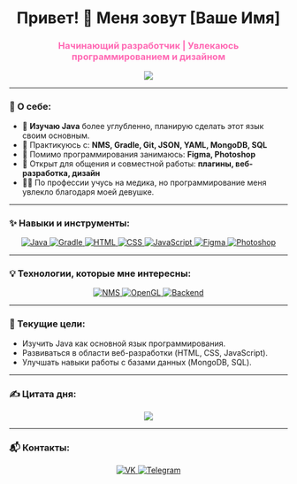 <h1 align="center">Привет! 👋 Меня зовут [Ваше Имя]</h1>
<h3 align="center" style="color:#FF69B4;">Начинающий разработчик | Увлекаюсь программированием и дизайном</h3>

<p align="center">
  <img src="https://readme-typing-svg.herokuapp.com?font=Fira+Code&weight=600&size=30&pause=1000&color=FF69B4&center=true&vCenter=true&width=700&height=60&lines=Добро+пожаловать+на+мой+GitHub!;Изучаю+Java+углубленно;Работаю+над+собой+каждый+день!;Люблю+кодить+и+создавать+дизайны!">
</p>

---

### 🌸 О себе:
- 🌱 **Изучаю Java** более углубленно, планирую сделать этот язык своим основным.
- 🔨 Практикуюсь с: **NMS, Gradle, Git, JSON, YAML, MongoDB, SQL**
- 🎨 Помимо программирования занимаюсь: **Figma, Photoshop**
- 💬 Открыт для общения и совместной работы: **плагины, веб-разработка, дизайн**
- 👩‍🎓 По профессии учусь на медика, но программирование меня увлекло благодаря моей девушке.  

---

### ✨ Навыки и инструменты:
<p align="center">
  <a href="https://www.java.com/" target="_blank">
    <img src="https://img.shields.io/badge/Java-ED8B00?style=for-the-badge&logo=java&logoColor=white" alt="Java" />
  </a>
  <a href="https://gradle.org/" target="_blank">
    <img src="https://img.shields.io/badge/Gradle-02303A?style=for-the-badge&logo=gradle&logoColor=white" alt="Gradle" />
  </a>
  <a href="https://developer.mozilla.org/en-US/docs/Web/HTML" target="_blank">
    <img src="https://img.shields.io/badge/HTML-FF69B4?style=for-the-badge&logo=html5&logoColor=white" alt="HTML" />
  </a>
  <a href="https://developer.mozilla.org/en-US/docs/Web/CSS" target="_blank">
    <img src="https://img.shields.io/badge/CSS-1572B6?style=for-the-badge&logo=css3&logoColor=white" alt="CSS" />
  </a>
  <a href="https://developer.mozilla.org/en-US/docs/Web/JavaScript" target="_blank">
    <img src="https://img.shields.io/badge/JavaScript-F7DF1E?style=for-the-badge&logo=javascript&logoColor=white" alt="JavaScript" />
  </a>
  <a href="https://www.figma.com/" target="_blank">
    <img src="https://img.shields.io/badge/Figma-FF69B4?style=for-the-badge&logo=figma&logoColor=white" alt="Figma" />
  </a>
  <a href="https://www.adobe.com/products/photoshop.html" target="_blank">
    <img src="https://img.shields.io/badge/Photoshop-31A8FF?style=for-the-badge&logo=adobe-photoshop&logoColor=white" alt="Photoshop" />
  </a>
</p>

---

### 💡 Технологии, которые мне интересны:
<p align="center">
  <a href="https://hub.spigotmc.org/javadocs/spigot/" target="_blank">
    <img src="https://img.shields.io/badge/NMS-FF69B4?style=for-the-badge&logo=minecraft&logoColor=white" alt="NMS" />
  </a>
  <a href="https://www.opengl.org/" target="_blank">
    <img src="https://img.shields.io/badge/OpenGL-FF69B4?style=for-the-badge&logo=opengl&logoColor=white" alt="OpenGL" />
  </a>
  <a href="https://nodejs.org/" target="_blank">
    <img src="https://img.shields.io/badge/Backend-FF69B4?style=for-the-badge&logo=node.js&logoColor=white" alt="Backend" />
  </a>
</p>

---

### 🧠 Текущие цели:
- Изучить Java как основной язык программирования.
- Развиваться в области веб-разработки (HTML, CSS, JavaScript).
- Улучшать навыки работы с базами данных (MongoDB, SQL).

---

### ✍️ Цитата дня:
<p align="center">
  <img src="https://quotes-github-readme.vercel.app/api?type=horizontal&theme=radical&quote="Цитата на русском языке" />
</p>

---

### 📬 Контакты:
<p align="center">
  <a href="https://vk.com/peroxidena">
    <img src="https://img.shields.io/badge/VK-FF69B4?style=for-the-badge&logo=vk&logoColor=white" alt="VK" />
  </a>
  <a href="https://t.me/peroxidena">
    <img src="https://img.shields.io/badge/Telegram-FF69B4?style=for-the-badge&logo=telegram&logoColor=white" alt="Telegram" />
  </a>
</p>
